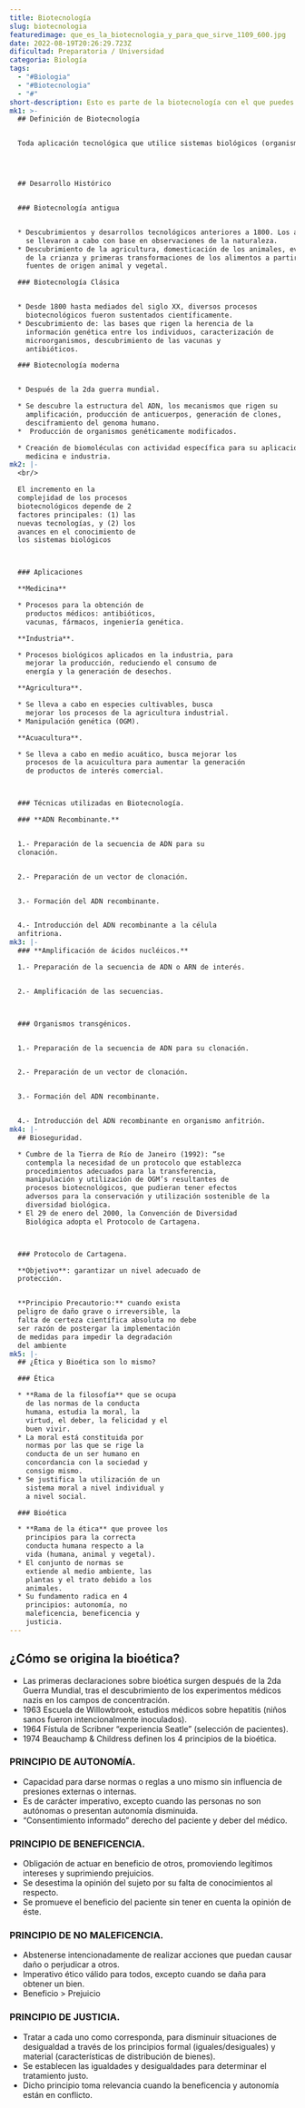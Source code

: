 ```yaml
---
title: Biotecnología
slug: biotecnologia
featuredimage: que_es_la_biotecnologia_y_para_que_sirve_1109_600.jpg
date: 2022-08-19T20:26:29.723Z
dificultad: Preparatoria / Universidad
categoria: Biología
tags:
  - "#Biologia"
  - "#Biotecnologia"
  - "#"
short-description: Esto es parte de la biotecnología con el que puedes reforzar tus conocimientos
mk1: >-
  ## Definición de Biotecnología 


  Toda aplicación tecnológica que utilice sistemas biológicos (organismos vivos y sus derivados) tanto en procesos de producción, como en la creación o modificación de nuevos productos




  ## Desarrollo Histórico 


  ### Biotecnología antigua 


  * Descubrimientos y desarrollos tecnológicos anteriores a 1800. Los avances
    se llevaron a cabo con base en observaciones de la naturaleza.
  * Descubrimiento de la agricultura, domesticación de los animales, evolución
    de la crianza y primeras transformaciones de los alimentos a partir de
    fuentes de origen animal y vegetal.

  ### Biotecnología Clásica 


  * Desde 1800 hasta mediados del siglo XX, diversos procesos
    biotecnológicos fueron sustentados científicamente.
  * Descubrimiento de: las bases que rigen la herencia de la
    información genética entre los individuos, caracterización de
    microorganismos, descubrimiento de las vacunas y
    antibióticos.

  ### Biotecnología moderna 


  * Después de la 2da guerra mundial.

  * Se descubre la estructura del ADN, los mecanismos que rigen su
    amplificación, producción de anticuerpos, generación de clones,
    desciframiento del genoma humano.
  *  Producción de organismos genéticamente modificados.

  * Creación de biomoléculas con actividad específica para su aplicación en
    medicina e industria.
mk2: |-
  <br/>

  El incremento en la
  complejidad de los procesos
  biotecnológicos depende de 2
  factores principales: (1) las
  nuevas tecnologías, y (2) los
  avances en el conocimiento de
  los sistemas biológicos



  ### Aplicaciones 

  **Medicina** 

  * Procesos para la obtención de
    productos médicos: antibióticos,
    vacunas, fármacos, ingeniería genética.

  **Industria**.

  * Procesos biológicos aplicados en la industria, para
    mejorar la producción, reduciendo el consumo de
    energía y la generación de desechos.

  **Agricultura**.

  * Se lleva a cabo en especies cultivables, busca
    mejorar los procesos de la agricultura industrial.
  * Manipulación genética (OGM).

  **Acuacultura**.

  * Se lleva a cabo en medio acuático, busca mejorar los
    procesos de la acuicultura para aumentar la generación
    de productos de interés comercial.



  ### Técnicas utilizadas en Biotecnología.

  ### **ADN Recombinante.**


  1.- Preparación de la secuencia de ADN para su
  clonación.


  2.- Preparación de un vector de clonación.


  3.- Formación del ADN recombinante.


  4.- Introducción del ADN recombinante a la célula
  anfitriona.
mk3: |-
  ### **Amplificación de ácidos nucléicos.**

  1.- Preparación de la secuencia de ADN o ARN de interés.


  2.- Amplificación de las secuencias.



  ### Organismos transgénicos.


  1.- Preparación de la secuencia de ADN para su clonación.


  2.- Preparación de un vector de clonación.


  3.- Formación del ADN recombinante.


  4.- Introducción del ADN recombinante en organismo anfitrión.
mk4: |-
  ## Bioseguridad.

  * Cumbre de la Tierra de Río de Janeiro (1992): “se
    contempla la necesidad de un protocolo que establezca
    procedimientos adecuados para la transferencia,
    manipulación y utilización de OGM’s resultantes de
    procesos biotecnológicos, que pudieran tener efectos
    adversos para la conservación y utilización sostenible de la
    diversidad biológica.
  * El 29 de enero del 2000, la Convención de Diversidad
    Biológica adopta el Protocolo de Cartagena.



  ### Protocolo de Cartagena.

  **Objetivo**: garantizar un nivel adecuado de
  protección.


  **Principio Precautorio:** cuando exista
  peligro de daño grave o irreversible, la
  falta de certeza científica absoluta no debe
  ser razón de postergar la implementación
  de medidas para impedir la degradación
  del ambiente
mk5: |-
  ## ¿Ética y Bioética son lo mismo?

  ### Ética

  * **Rama de la filosofía** que se ocupa
    de las normas de la conducta
    humana, estudia la moral, la
    virtud, el deber, la felicidad y el
    buen vivir.
  * La moral está constituida por
    normas por las que se rige la
    conducta de un ser humano en
    concordancia con la sociedad y
    consigo mismo.
  * Se justifica la utilización de un
    sistema moral a nivel individual y
    a nivel social.

  ### Bioética

  * **Rama de la ética** que provee los
    principios para la correcta
    conducta humana respecto a la
    vida (humana, animal y vegetal).
  * El conjunto de normas se
    extiende al medio ambiente, las
    plantas y el trato debido a los
    animales.
  * Su fundamento radica en 4
    principios: autonomía, no
    maleficencia, beneficencia y
    justicia.
---
```

## ¿Cómo se origina la bioética?

* Las primeras declaraciones sobre bioética surgen
  después de la 2da Guerra Mundial, tras el descubrimiento
  de los experimentos médicos nazis en los campos de
  concentración.
* 1963 Escuela de Willowbrook, estudios médicos sobre
  hepatitis (niños sanos fueron intencionalmente inoculados).
* 1964 Fístula de Scribner “experiencia Seatle” (selección
  de pacientes).
* 1974 Beauchamp & Childress definen los 4 principios de
  la bioética.



### PRINCIPIO DE AUTONOMÍA.

* Capacidad para darse normas o reglas a uno
  mismo sin influencia de presiones externas o
  internas.
* Es de carácter imperativo, excepto cuando las
  personas no son autónomas o presentan
  autonomía disminuida.
* “Consentimiento informado” derecho del
  paciente y deber del médico.



### PRINCIPIO DE BENEFICENCIA.

* Obligación de actuar en beneficio de otros,
  promoviendo legítimos intereses y
  suprimiendo prejuicios.
* Se desestima la opinión del sujeto por su falta
  de conocimientos al respecto.
* Se promueve el beneficio del paciente sin
  tener en cuenta la opinión de éste.

### PRINCIPIO DE NO MALEFICENCIA.

* Abstenerse intencionadamente de realizar
  acciones que puedan causar daño o
  perjudicar a otros.
* Imperativo ético válido para todos, excepto
  cuando se daña para obtener un bien.
*  Beneficio > Prejuicio



### PRINCIPIO DE JUSTICIA.

* Tratar a cada uno como corresponda, para
  disminuir situaciones de desigualdad a través de
  los principios formal (iguales/desiguales) y
  material (características de distribución de
  bienes).
* Se establecen las igualdades y desigualdades para
  determinar el tratamiento justo.
* Dicho principio toma relevancia cuando la
  beneficencia y autonomía están en conflicto.